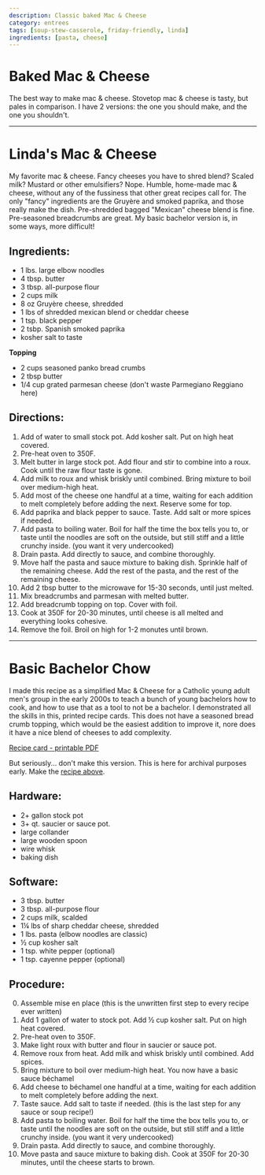 ```yaml
---
description: Classic baked Mac & Cheese
category: entrees
tags: [soup-stew-casserole, friday-friendly, linda]
ingredients: [pasta, cheese]
---
```


# Baked Mac & Cheese

The best way to make mac & cheese. Stovetop mac & cheese is tasty, but pales in comparison. I have 2 versions: the one you should make, and the one you shouldn't. 

---

# Linda's Mac & Cheese

My favorite mac & cheese. Fancy cheeses you have to shred blend? Scaled milk? Mustard or other emulsifiers? Nope. Humble, home-made mac & cheese, without any of the fussiness that other great recipes call for. The only "fancy" ingredients are the Gruyère and smoked paprika, and those really make the dish. Pre-shredded bagged "Mexican" cheese blend is fine. Pre-seasoned breadcrumbs are great. My basic bachelor version is, in some ways, more difficult! 

## Ingredients:

* 1 lbs. large elbow noodles
* 4 tbsp. butter
* 3 tbsp. all-purpose flour
* 2 cups milk
* 8 oz Gruyère cheese, shredded
* 1 lbs of shredded mexican blend or cheddar cheese
* 1 tsp. black pepper
* 2 tsbp. Spanish smoked paprika
* kosher salt to taste

**Topping**

* 2 cups seasoned panko bread crumbs
* 2 tbsp butter
* 1/4 cup grated parmesan cheese (don't waste Parmegiano Reggiano here)

## Directions:

1. Add of water to small stock pot. Add kosher salt. Put on high heat covered.
2. Pre-heat oven to 350F.
3. Melt butter in large stock pot. Add flour and stir to combine into a roux. Cook until the raw flour taste is gone.
4. Add milk to roux and whisk briskly until combined. Bring mixture to boil over medium-high heat. 
5. Add most of the cheese one handful at a time, waiting for each addition to melt completely before adding the next. Reserve some for top.
6. Add paprika and black pepper to sauce. Taste. Add salt or more spices if needed. 
7. Add pasta to boiling water. Boil for half the time the box tells you to, or taste until the noodles are soft on the outside, but still stiff and a little crunchy inside. (you want it very undercooked)
8. Drain pasta. Add directly to sauce, and combine thoroughly.
9. Move half the pasta and sauce mixture to baking dish. Sprinkle half of the remaining cheese. Add the rest of the pasta, and the rest of the remaining cheese.
10. Add 2 tbsp butter to the microwave for 15-30 seconds, until just melted.
11. Mix breadcrumbs and parmesan with melted butter.
12. Add breadcrumb topping on top. Cover with foil.
13. Cook at 350F for 20-30 minutes, until cheese is all melted and everything looks cohesive.
14. Remove the foil. Broil on high for 1-2 monutes until brown.

---

# Basic Bachelor Chow

I made this recipe as a simplified Mac & Cheese for a Catholic young adult men's group in the early 2000s to teach a bunch of young bachelors how to cook, and how to use that as a tool to not be a bachelor. I demonstrated all the skills in this, printed recipe cards. This does not have a seasoned bread crumb topping, which would be the easiest addition to improve it, nore does it have a nice blend of cheeses to add complexity.

[Recipe card - printable PDF](https://traas.org/downloads/recipes/mac_and_cheese_recipe.pdf)

But seriously... don't make this version. This is here for archival purposes early. Make the [recipe above](#lindas-mac--cheese).

## Hardware:
* 2+ gallon stock pot
* 3+ qt. saucier or sauce pot.
* large collander
* large wooden spoon
* wire whisk
* baking dish

## Software:
* 3 tbsp. butter
* 3 tbsp. all-purpose flour
* 2 cups milk, scalded
* 1¼ lbs of sharp cheddar cheese, shredded
* 1 lbs. pasta (elbow noodles are classic)
* ½ cup kosher salt
* 1 tsp. white pepper (optional)
* 1 tsp. cayenne pepper (optional)

## Procedure:
0. Assemble mise en place (this is the unwritten first step to every recipe ever written)
1. Add 1 gallon of water to stock pot. Add ½ cup kosher salt. Put on high heat covered.
2. Pre-heat oven to 350F.
3. Make light roux with butter and flour in saucier or sauce pot.
4. Remove roux from heat. Add milk and whisk briskly until combined. Add spices.
5. Bring mixture to boil over medium-high heat. You now have a basic sauce béchamel
6. Add cheese to béchamel one handful at a time, waiting for each addition to melt completely before adding the next.
7. Taste sauce. Add salt to taste if needed. (this is the last step for any sauce or soup recipe!)
8. Add pasta to boiling water. Boil for half the time the box tells you to, or taste until the noodles are soft on the outside, but still stiff and a little crunchy inside. (you want it very undercooked)
9. Drain pasta. Add directly to sauce, and combine thoroughly.
10. Move pasta and sauce mixture to baking dish. Cook at 350F for 20-30 minutes, until the cheese starts to brown.
